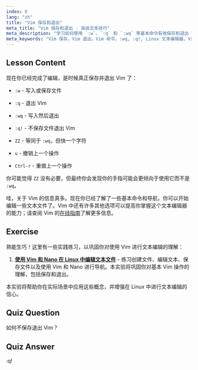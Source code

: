 ```yaml
---
index: 8
lang: "zh"
title: "Vim 保存和退出"
meta_title: "Vim 保存和退出 - 高级文本技巧"
meta_description: "学习如何使用 `:w`、`:q` 和 `:wq` 等基本命令有效保存和退出 Vim。掌握基本的 Vim 操作以实现高效的文本编辑。"
meta_keywords: "Vim 保存，Vim 退出，Vim 命令，:wq, :q!, Linux 文本编辑器，Vim 教程，Vim 初学者"
---
```


## Lesson Content

现在你已经完成了编辑，是时候真正保存并退出 Vim 了：

- `:w` - 写入或保存文件
- `:q` - 退出 Vim
- `:wq` - 写入然后退出
- `:q!` - 不保存文件退出 Vim
- `ZZ` - 等同于 `:wq`，但快一个字符

- `u` - 撤销上一个操作
- `Ctrl-r` - 重做上一个操作

你可能觉得 `ZZ` 没有必要，但最终你会发现你的手指可能会更倾向于使用它而不是 `:wq`。

哇，关于 Vim 的信息真多。现在你已经了解了一些基本命令和导航，你可以开始编辑一些文本文件了。Vim 中还有许多其他选项可以提高你掌握这个文本编辑器的能力；请查阅 Vim 的[在线指南](https://www.vim.org/docs.php)了解更多信息。

## Exercise

熟能生巧！这里有一些实践练习，以巩固你对使用 Vim 进行文本编辑的理解：

1. **[使用 Vim 和 Nano 在 Linux 中编辑文本文件](https://labex.io/zh/labs/comptia-edit-text-files-in-linux-with-vim-and-nano-591076)** - 练习创建文件、编辑文本、保存文件以及使用 Vim 和 Nano 进行导航。本实验将巩固你对基本 Vim 操作的理解，包括保存和退出。

本实验将帮助你在实际场景中应用这些概念，并增强在 Linux 中进行文本编辑的信心。

## Quiz Question

如何不保存退出 Vim？

## Quiz Answer

:q!
